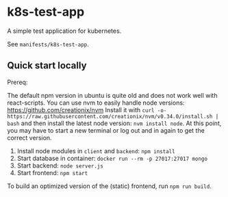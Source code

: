 # k8s-test-app

A simple test application for kubernetes.

See `manifests/k8s-test-app`.

## Quick start locally

Prereq:

The default npm version in ubuntu is quite old and does not work well with react-scripts.
You can use nvm to easily handle node versions: https://github.com/creationix/nvm
Install it with `curl -o- https://raw.githubusercontent.com/creationix/nvm/v0.34.0/install.sh | bash`
and then install the latest node version: `nvm install node`.
At this point, you may have to start a new terminal or log out and in again to get the correct version.


1. Install node modules in `client` and `backend`: `npm install`
2. Start database in container: `docker run --rm -p 27017:27017 mongo`
3. Start backend: `node server.js`
4. Start frontend: `npm start`

To build an optimized version of the (static) frontend, run `npm run build`.
